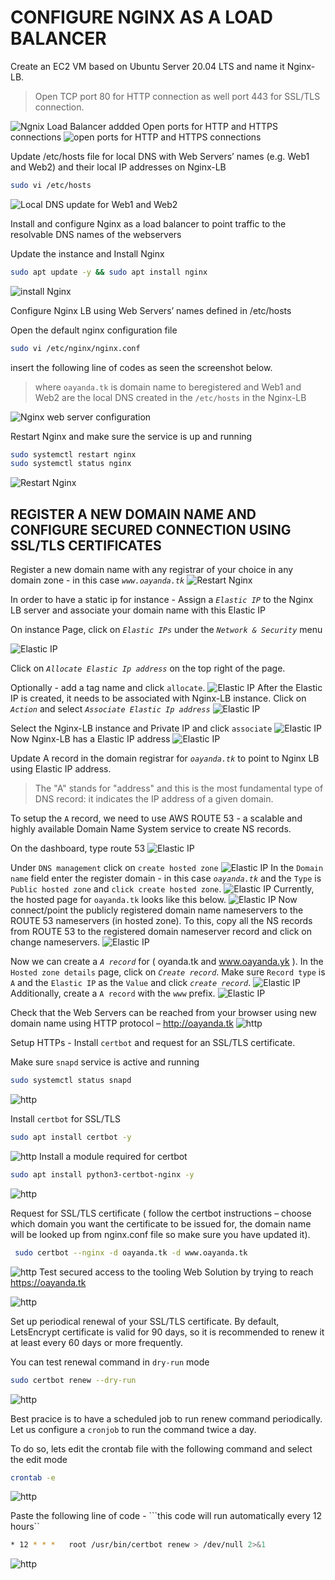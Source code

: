 # CONFIGURE NGINX AS A LOAD BALANCER

Create an EC2 VM based on Ubuntu Server 20.04 LTS and name it Nginx-LB.
> Open TCP port 80 for HTTP connection as well port 443 for SSL/TLS connection.

![Ngnix Load Balancer addded](./images/1.png)
Open ports for HTTP and HTTPS connections
![open ports for HTTP and HTTPS connections](./images/2.png)

Update /etc/hosts file for local DNS with Web Servers’ names (e.g. Web1 and Web2) and their local IP addresses on Nginx-LB

```bash
sudo vi /etc/hosts
```

![Local DNS update for Web1 and Web2](./images/3.png)

Install and configure Nginx as a load balancer to point traffic to the resolvable DNS names of the webservers

Update the instance and Install Nginx

```bash
sudo apt update -y && sudo apt install nginx
```

![install Nginx](./images/4.png)

Configure Nginx LB using Web Servers’ names defined in /etc/hosts

Open the default nginx configuration file

```bash
sudo vi /etc/nginx/nginx.conf
```

insert the following line of codes as seen the screenshot below. 

> where ```oayanda.tk``` is domain name to beregistered and Web1 and Web2 are the local DNS created in the ```/etc/hosts``` in the Nginx-LB

![Nginx web server configuration](./images/5.png)

Restart Nginx and make sure the service is up and running

```bash
sudo systemctl restart nginx
sudo systemctl status nginx
```

![Restart Nginx](./images/6.png)

## REGISTER A NEW DOMAIN NAME AND CONFIGURE SECURED CONNECTION USING SSL/TLS CERTIFICATES

Register a new domain name with any registrar of your choice in any domain zone - in this case *```www.oayanda.tk```*
![Restart Nginx](./images/7.png)

In order to have a static ip for instance - Assign a *```Elastic IP```* to the Nginx LB server and associate your domain name with this Elastic IP

On instance Page, click on *```Elastic IPs```* under the *```Network & Security```* menu

![Elastic IP](./images/8.png)

Click on *```Allocate Elastic Ip address```* on the top right of the page.

Optionally - add a tag name and click ```allocate```.
![Elastic IP](./images/9.png)
After the Elastic IP is created, it needs to be associated with Nginx-LB instance. 
Click on *```Action```* and select *```Associate Elastic Ip address```*
![Elastic IP](./images/10.png)

Select the Nginx-LB instance and Private IP and click ```associate```
![Elastic IP](./images/11.png)
Now Nginx-LB has a Elastic IP address
![Elastic IP](./images/12.png)

Update A record in the domain registrar for *```oayanda.tk```* to point to Nginx LB using Elastic IP address.
> The "A" stands for "address" and this is the most fundamental type of DNS record: it indicates the IP address of a given domain.

To setup the ```A``` record, we need to use AWS ROUTE 53 - a scalable and highly available Domain Name System service to create NS records.

On the dashboard, type route 53
![Elastic IP](./images/13.png)

Under ```DNS management``` click on ```create hosted zone```
![Elastic IP](./images/14.png)
In the ```Domain name``` field enter the register domain - in this case *```oayanda.tk```* and the ```Type``` is ```Public hosted zone``` and ```click create hosted zone```.
![Elastic IP](./images/15.png)
Currently, the hosted page for ```oayanda.tk``` looks like this below.
![Elastic IP](./images/16.png)
Now connect/point the publicly registered domain name nameservers to the ROUTE 53 nameservers (in hosted zone).
To this, copy all the NS records from ROUTE 53 to the registered domain nameserver record and click on change nameservers.
![Elastic IP](./images/17.png)

Now we can create a *```A record```* for ( oyanda.tk and www.oayanda.yk ). In the ```Hosted zone details``` page, click on *```Create record```*.
Make sure ```Record type``` is ```A``` and the ```Elastic IP``` as the ```Value``` and click *```create record```*.
![Elastic IP](./images/18.png)
Additionally, create a ```A record``` with the ```www``` prefix.
![Elastic IP](./images/19.png)

Check that the Web Servers can be reached from your browser using new domain name using HTTP protocol – http://oayanda.tk
![http](./images/20.png)

Setup HTTPs - Install ```certbot``` and request for an SSL/TLS certificate.

Make sure ```snapd``` service is active and running

```bash
sudo systemctl status snapd
```

![http](./images/22.png)

Install ```certbot``` for SSL/TLS

```bash
sudo apt install certbot -y
```
![http](./images/21.png)
Install a module required for certbot

```bash
sudo apt install python3-certbot-nginx -y
```

![http](./images/23.png)

Request for SSL/TLS certificate ( follow the certbot instructions –  choose which domain you want the certificate to be issued for, the domain name will be looked up from nginx.conf file so make sure you have updated it).

```bash
 sudo certbot --nginx -d oayanda.tk -d www.oayanda.tk
```

![http](./images/24.png)
Test secured access to the tooling Web Solution by trying to reach https://oayanda.tk

![http](./images/25.png)

Set up periodical renewal of your SSL/TLS certificate.
By default, LetsEncrypt certificate is valid for 90 days, so it is recommended to renew it at least every 60 days or more frequently.

You can test renewal command in ```dry-run``` mode

```bash
sudo certbot renew --dry-run
```

![http](./images/26.png)

Best pracice is to have a scheduled job to run renew command periodically. Let us configure a ```cronjob``` to run the command twice a day.

To do so, lets edit the crontab file with the following command and select the edit mode

```bash
crontab -e
```

![http](./images/27.png)

Paste the following line of code - ```this code will run automatically every 12 hours``

```bash
* 12 * * *   root /usr/bin/certbot renew > /dev/null 2>&1
```

![http](./images/28.png)